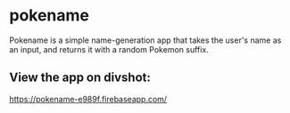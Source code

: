 # pokename
Pokename is a simple name-generation app that takes the user's name as an input, and returns it with a random Pokemon suffix. 

## View the app on divshot:
https://pokename-e989f.firebaseapp.com/
